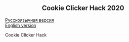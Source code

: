 <h2 align="center">Cookie Clicker Hack 2020</h2> 

[Русскоязычная версия](https://github.com/TrueMajner/DiscordRaidSpamFloodBots/blob/master/README.md)  
[English version](https://github.com/TrueMajner/Cookie-Clicker-Hack/blob/master/README-EN.md)  
  
Cookie Clicker Hack
